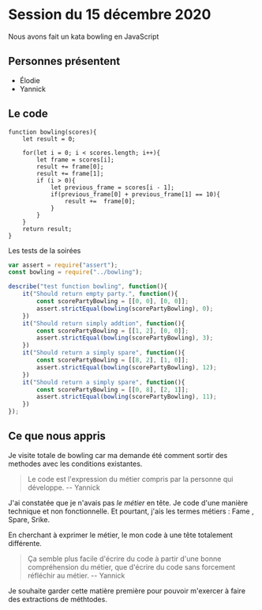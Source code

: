 # Session du 15 décembre 2020

Nous avons fait un kata bowling en JavaScript

## Personnes présentent

- Élodie
- Yannick

## Le code

```javascript=
function bowling(scores){
    let result = 0;

    for(let i = 0; i < scores.length; i++){
        let frame = scores[i];
        result += frame[0];
        result += frame[1];
        if (i > 0){
            let previous_frame = scores[i - 1];
            if(previous_frame[0] + previous_frame[1] == 10){
                result +=  frame[0];
            }
        }
    }
    return result;
}
```

Les tests de la soirées
```javascript
var assert = require("assert");
const bowling = require("../bowling");

describe("test function bowling", function(){
    it("Should return empty party.", function(){
        const scorePartyBowling = [[0, 0], [0, 0]];
        assert.strictEqual(bowling(scorePartyBowling), 0);
    })
    it("Should return simply addtion", function(){
        const scorePartyBowling = [[1, 2], [0, 0]];
        assert.strictEqual(bowling(scorePartyBowling), 3);
    })
    it("Should return a simply spare", function(){
        const scorePartyBowling = [[8, 2], [1, 0]];
        assert.strictEqual(bowling(scorePartyBowling), 12);
    })
    it("Should return a simply spare", function(){
        const scorePartyBowling = [[0, 8], [2, 1]];
        assert.strictEqual(bowling(scorePartyBowling), 11);
    })
});
```


## Ce que nous appris



Je visite totale de bowling car ma demande été comment sortir des methodes avec les conditions existantes.

> Le code est l'expression du métier compris par la personne qui développe.
> -- Yannick


J'ai constatée que je n'avais pas _le métier_ en tête. Je code d'une manière technique et non fonctionnelle. Et pourtant, j'ais les termes métiers : Fame , Spare, Srike.

En cherchant à exprimer le métier, le mon code à une tête totalement différente.

> Ça semble plus facile d'écrire du code à partir d'une bonne compréhension du métier, que d'écrire du code sans forcement réfléchir au métier.
> -- Yannick

Je souhaite garder cette matière première pour pouvoir m'exercer à faire des extractions de méthtodes.  




